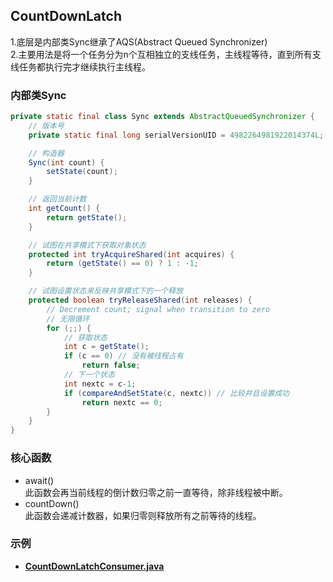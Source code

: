 ## CountDownLatch

1.底层是内部类Sync继承了AQS(Abstract Queued Synchronizer)  
2.主要用法是将一个任务分为n个互相独立的支线任务，主线程等待，直到所有支线任务都执行完才继续执行主线程。
### 内部类Sync

```java
private static final class Sync extends AbstractQueuedSynchronizer {
    // 版本号
    private static final long serialVersionUID = 4982264981922014374L;

    // 构造器
    Sync(int count) {
        setState(count);
    }

    // 返回当前计数
    int getCount() {
        return getState();
    }

    // 试图在共享模式下获取对象状态
    protected int tryAcquireShared(int acquires) {
        return (getState() == 0) ? 1 : -1;
    }

    // 试图设置状态来反映共享模式下的一个释放
    protected boolean tryReleaseShared(int releases) {
        // Decrement count; signal when transition to zero
        // 无限循环
        for (;;) {
            // 获取状态
            int c = getState();
            if (c == 0) // 没有被线程占有
                return false;
            // 下一个状态
            int nextc = c-1;
            if (compareAndSetState(c, nextc)) // 比较并且设置成功
                return nextc == 0;
        }
    }
}
```
### 核心函数
* await()  
  此函数会再当前线程的倒计数归零之前一直等待，除非线程被中断。  
* countDown()  
  此函数会递减计数器，如果归零则释放所有之前等待的线程。  

### 示例
* [**CountDownLatchConsumer.java**](../main/java/com/example/jucdemo/countdownlatch/CountDownLatchConsumer.java)





